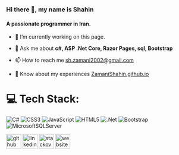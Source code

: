 ### Hi there 🙋, my name is Shahin
#### A passionate programmer in Iran.


- 🔭 I’m currently working on this page. 

- 💬 Ask me about **c#, ASP .Net Core, Razor Pages, sql, Bootstrap**

- 📫 How to reach me [sh.zamani2002@gmail.com](mailto:sh.zamani2002@gmail.com)

- 📄 Know about my experiences [ZamaniShahin.github.io](https://zamanishahin.github.io/)

# 💻 Tech Stack:
![C#](https://img.shields.io/badge/c%23-%23239120.svg?style=for-the-badge&logo=c-sharp&logoColor=white) ![CSS3](https://img.shields.io/badge/css3-%231572B6.svg?style=for-the-badge&logo=css3&logoColor=white) ![JavaScript](https://img.shields.io/badge/javascript-%23323330.svg?style=for-the-badge&logo=javascript&logoColor=%23F7DF1E) ![HTML5](https://img.shields.io/badge/html5-%23E34F26.svg?style=for-the-badge&logo=html5&logoColor=white) ![.Net](https://img.shields.io/badge/.NET-5C2D91?style=for-the-badge&logo=.net&logoColor=white) ![Bootstrap](https://img.shields.io/badge/bootstrap-%23563D7C.svg?style=for-the-badge&logo=bootstrap&logoColor=white) ![MicrosoftSQLServer](https://img.shields.io/badge/Microsoft%20SQL%20Sever-CC2927?style=for-the-badge&logo=microsoft%20sql%20server&logoColor=white)

[<img src='https://cdn.jsdelivr.net/npm/simple-icons@3.0.1/icons/github.svg' alt='github' height='40'>](https://github.com/ZamaniShahin)  [<img src='https://cdn.jsdelivr.net/npm/simple-icons@3.0.1/icons/linkedin.svg' alt='linkedin' height='40'>](https://www.linkedin.com/in/zamani-shahin/)  [<img src='https://cdn.jsdelivr.net/npm/simple-icons@3.0.1/icons/stackoverflow.svg' alt='stackoverflow' height='40'>](https://stackoverflow.com/users/serious-black)  [<img src='https://cdn.jsdelivr.net/npm/simple-icons@3.0.1/icons/icloud.svg' alt='website' height='40'>](https://zamanishahin.github.io/)  


